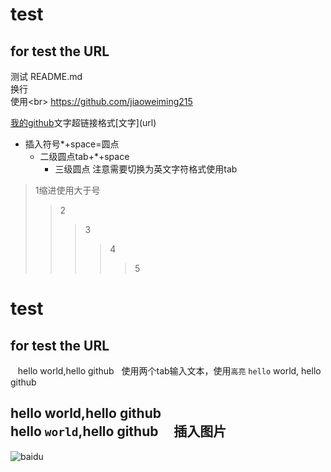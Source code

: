 # test
## for test the URL
测试 README.md<br>
换行<br>使用\<br>
https://github.com/jiaoweiming215

[我的github](https://github.com/jiaoweiming215"悬停显示")文字超链接格式[文字](url)

* 插入符号*+space=圆点
  * 二级圆点tab+*+space
    * 三级圆点 注意需要切换为英文字符格式使用tab

>1缩进使用大于号
>>2
>>>3
>>>>4
>>>>>5

test
===
for test the URL
---
    hello world,hello github   使用两个tab输入文本，使用`高亮`
    `hello` world,
    hello github
    
hello world,hello github<br>
    hello `world`,hello github
    
插入图片
---

![baidu](http://www.baidu.com/img/bdlogo.gif) 
